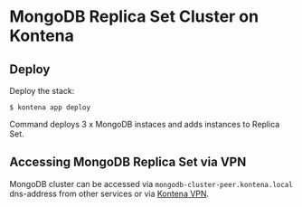 # MongoDB Replica Set Cluster on Kontena

## Deploy

Deploy the stack:

```
$ kontena app deploy
```

Command deploys 3 x MongoDB instaces and adds instances to Replica Set.

## Accessing MongoDB Replica Set via VPN

MongoDB cluster can be accessed via `mongodb-cluster-peer.kontena.local` dns-address from other services or via [Kontena VPN](http://www.kontena.io/docs/using-kontena/vpn-access).
